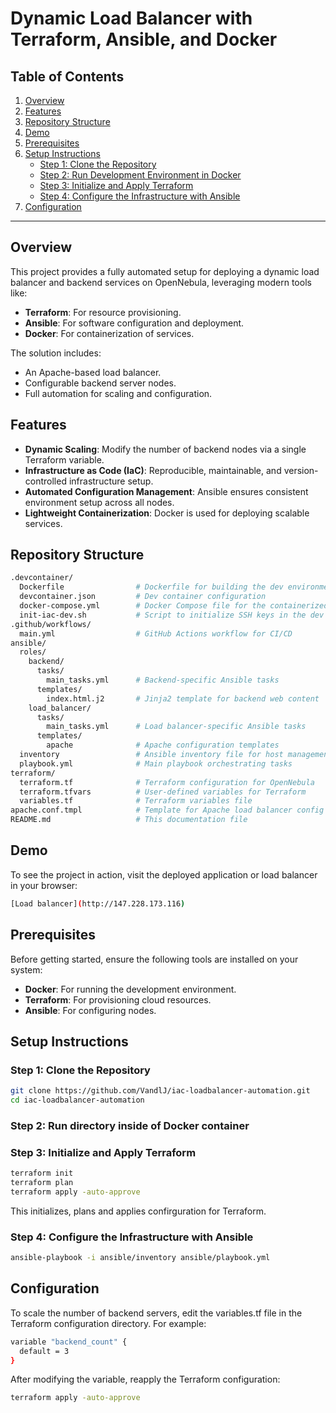 # Dynamic Load Balancer with Terraform, Ansible, and Docker

## Table of Contents
1. [Overview](#overview)  
2. [Features](#features)  
3. [Repository Structure](#repository-structure)
4. [Demo](#demo) 
5. [Prerequisites](#prerequisites)  
6. [Setup Instructions](#setup-instructions)  
   - [Step 1: Clone the Repository](#step-1-clone-the-repository)  
   - [Step 2: Run Development Environment in Docker](#step-2-run-development-environment-in-docker)  
   - [Step 3: Initialize and Apply Terraform](#step-3-initialize-and-apply-terraform)  
   - [Step 4: Configure the Infrastructure with Ansible](#step-4-configure-the-infrastructure-with-ansible)  
7. [Configuration](#configuration)   

---

## Overview
This project provides a fully automated setup for deploying a dynamic load balancer and backend services on OpenNebula, leveraging modern tools like:
- **Terraform**: For resource provisioning.
- **Ansible**: For software configuration and deployment.
- **Docker**: For containerization of services.

The solution includes:
-	An Apache-based load balancer.
-	Configurable backend server nodes.
-	Full automation for scaling and configuration.

## Features
- **Dynamic Scaling**: Modify the number of backend nodes via a single Terraform variable.
- **Infrastructure as Code (IaC)**: Reproducible, maintainable, and version-controlled infrastructure setup.
- **Automated Configuration Management**: Ansible ensures consistent environment setup across all nodes.
- **Lightweight Containerization**: Docker is used for deploying scalable services.

## Repository Structure

```bash
.devcontainer/
  Dockerfile                # Dockerfile for building the dev environment
  devcontainer.json         # Dev container configuration
  docker-compose.yml        # Docker Compose file for the containerized dev environment
  init-iac-dev.sh           # Script to initialize SSH keys in the dev container
.github/workflows/
  main.yml                  # GitHub Actions workflow for CI/CD
ansible/
  roles/
    backend/
      tasks/
        main_tasks.yml      # Backend-specific Ansible tasks
      templates/
        index.html.j2       # Jinja2 template for backend web content
    load_balancer/
      tasks/
        main_tasks.yml      # Load balancer-specific Ansible tasks
      templates/
        apache              # Apache configuration templates
  inventory                 # Ansible inventory file for host management
  playbook.yml              # Main playbook orchestrating tasks
terraform/
  terraform.tf              # Terraform configuration for OpenNebula
  terraform.tfvars          # User-defined variables for Terraform
  variables.tf              # Terraform variables file
apache.conf.tmpl            # Template for Apache load balancer config
README.md                   # This documentation file
```

## Demo

To see the project in action, visit the deployed application or load balancer in your browser:
```bash
[Load balancer](http://147.228.173.116)
```

## Prerequisites
Before getting started, ensure the following tools are installed on your system:
- **Docker**: For running the development environment.
- **Terraform**: For provisioning cloud resources.
- **Ansible**: For configuring nodes.

## Setup Instructions

### Step 1: Clone the Repository
```bash
git clone https://github.com/VandlJ/iac-loadbalancer-automation.git
cd iac-loadbalancer-automation
```

### Step 2: Run directory inside of Docker container

### Step 3: Initialize and Apply Terraform
```bash
terraform init
terraform plan
terraform apply -auto-approve
```
This initializes, plans and applies confirguration for Terraform.

### Step 4: Configure the Infrastructure with Ansible
```bash
ansible-playbook -i ansible/inventory ansible/playbook.yml
```

## Configuration
To scale the number of backend servers, edit the variables.tf file in the Terraform configuration directory. For example:
```bash
variable "backend_count" {
  default = 3
}
```
After modifying the variable, reapply the Terraform configuration:
```bash
terraform apply -auto-approve
```
